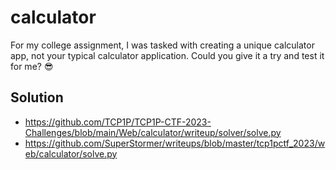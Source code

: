 # calculator

For my college assignment, I was tasked with creating a unique calculator app, not your typical calculator application. 
Could you give it a try and test it for me? 😎

## Solution

- https://github.com/TCP1P/TCP1P-CTF-2023-Challenges/blob/main/Web/calculator/writeup/solver/solve.py
- https://github.com/SuperStormer/writeups/blob/master/tcp1pctf_2023/web/calculator/solve.py
